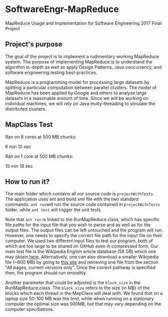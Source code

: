 # SoftwareEngr-MapReduce
MapReduce Usage and Implementation for Software Engineering 2017 Final Project

## Project's purpose
The goal of the project is to implement a rudimentary working MapReduce system. The purpose of implementing MapReduce is to understand the algorithm in-depth as well as apply Design Patterns, Java concurrency, and software engineering testing best-practices.

MapReduce is a programming model for processing large datasets by splitting a particular computation between parallel clusters. The model of MapReduce has been applied by Google and others to analyze large datasets in a reasonable amount of time. Since we will be working on individual machines, we will rely on Java multy-threading to simulate the distributed clusters.

## MapClass Test

Ran on 8 cores at 500 MB chunks:

6 min 10 sec

Ran on 1 core at 500 MB chunks:

15 min 18 sec

## How to run it?

The main folder which contains all our source code is ```projectWithTests```. The application uses ant and build.xml file with the two standard commands: ```ant run```will run the source code contained in ```projectWithTests``` folder, while ```ant test``` will trigger the unit tests.

Note that ```ant run``` is linked to the RunMapReduce.class, which has specific file paths for the input file that you wish to parse and as well as for the output files. The output files can be left untouched and the program will run. However, one needs to specify the correct file path for the input file on their computer. We used two different input files to test our program, both of which are too large to be shared on GitHub even in compressed form. Our main test file is the Wikipedia English article database (58 GB) which one may obtain [here](https://en.wikipedia.org/wiki/Wikipedia:Database_download). Alternatively, one can also download a smaller Wikipedia file (~600 MB) by going to [this site](https://dumps.wikimedia.org/enwiki/20170120/) and retrieving one file from the section "All pages, current versions only". Once the correct pathway is specified then, the program should run smoothly.

Another parameter that could be adjusted is the ```block_size``` in the RunMapReduce.class. The ```block_size``` refers to the size (in MB) of the blocks which each thread in the MapClass will deal with. We found that on a laptop size 50-100 MB was the limit, while when running on a stationary computer the optimal size was 500MB, but that may vary depending on the computer specifiations.
